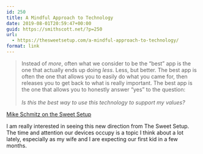```yaml
---
id: 250
title: A Mindful Approach to Technology
date: 2019-08-01T20:59:47+00:00
guid: https://smithscott.net/?p=250
url:
  - https://thesweetsetup.com/a-mindful-approach-to-technology/
format: link
---
```

<!-- wp:quote -->
<blockquote class="wp-block-quote"><p>Instead of <em>more</em>, often what we consider to be the “best” app is the one that actually ends up doing <em>less</em>.  Less, but better. The best app is often the one that allows you to  easily do what you came for, then releases you to get back to what is  really important. The best app is the one that allows you to honestly  answer “yes” to the question:<br><br><em>Is this the best way to use this technology to support my values?</em></p></blockquote>
<!-- /wp:quote -->

<!-- wp:paragraph -->
<p><a href="https://thesweetsetup.com/a-mindful-approach-to-technology/">Mike Schmitz on the Sweet Setup</a></p>
<!-- /wp:paragraph -->

<!-- wp:paragraph -->
<p>I am really interested in seeing this new direction from The Sweet Setup. The time and attention our devices occupy is a topic I think about a lot lately, especially as my wife and I are expecting our first kid in a few months.</p>
<!-- /wp:paragraph -->